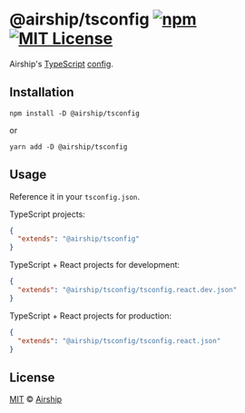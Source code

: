 # @airship/tsconfig [![npm][shield-npm]][npm] [![MIT License][shield-license]][license]

Airship's [TypeScript](https://www.typescriptlang.org/)
[config](https://www.typescriptlang.org/docs/handbook/tsconfig-json.html).

## Installation

```shell script
npm install -D @airship/tsconfig
```

or

```shell script
yarn add -D @airship/tsconfig
```

## Usage

Reference it in your `tsconfig.json`.

TypeScript projects:

<!-- prettier-ignore -->
```json
{
  "extends": "@airship/tsconfig"
}
```

TypeScript + React projects for development:

<!-- prettier-ignore -->
```json
{
  "extends": "@airship/tsconfig/tsconfig.react.dev.json"
}
```

TypeScript + React projects for production:

<!-- prettier-ignore -->
```json
{
  "extends": "@airship/tsconfig/tsconfig.react.json"
}
```

## License

[MIT][license] &copy; [Airship][me]

[license]: ../../LICENSE
[me]: https://teamairship.com/
[npm]: https://npmjs.org/package/@airship/tsconfig
[shield-license]: https://img.shields.io/badge/License-MIT-lavender.svg
[shield-npm]: https://img.shields.io/npm/v/@airship/tsconfig.svg
